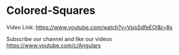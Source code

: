 # Colored-Squares

Video Link:  https://www.youtube.com/watch?v=VsjsSdfeEOI&t=8s

Subscribe our channel and like our videos https://www.youtube.com/c/Angulars
